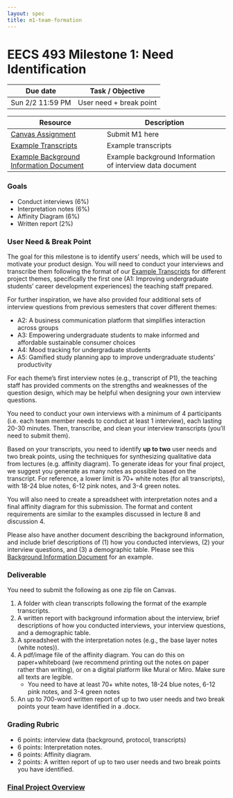 ```yaml
---
layout: spec
title: m1-team-formation
---
```


EECS 493 Milestone 1: Need Identification
======================================

| Due date | Task / Objective |
| -------- | ---------------- |
| Sun 2/2 11:59 PM | User need + break point |

| Resource | Description |
| -------- | ---------------- |
| [Canvas Assignment]() | Submit M1 here |
| [Example Transcripts]() | Example transcripts |
| [Example Background Information Document]() | Example background Information of interview data document |

### Goals 
- Conduct interviews (6%)
- Interpretation notes (6%)
- Affinity Diagram (6%)
- Written report (2%)

### User Need & Break Point
The goal for this milestone is to identify users’ needs, which will be used to motivate your product design. You will need to conduct your interviews and transcribe them following the format of our [Example Transcripts]() for different project themes, specifically the first one (A1: Improving undergraduate students’ career development experiences) the teaching staff prepared. 

For further inspiration, we have also provided four additional sets of interview questions from previous semesters that cover different themes:
- A2: A business communication platform that simplifies interaction across groups
- A3: Empowering undergraduate students to make informed and affordable sustainable consumer choices
- A4: Mood tracking for undergraduate students
- A5: Gamified study planning app to improve undergraduate students’ productivity

For each theme’s first interview notes (e.g., transcript of P1), the teaching staff has provided comments on the strengths and weaknesses of the question design, which may be helpful when designing your own interview questions.

You need to conduct your own interviews with a minimum of 4 participants (i.e. each team member needs to conduct at least 1 interview), each lasting 20-30 minutes. Then, transcribe, and clean your interview transcripts (you’ll need to submit them).

Based on your transcripts, you need to identify **up to two** user needs and two break points, using the techniques for synthesizing qualitative data from lectures (e.g. affinity diagram). To generate ideas for your final project, we suggest you generate as many notes as possible based on the transcript. For reference, a lower limit is 70+ white notes (for all transcripts), with 18-24 blue notes, 6-12 pink notes, and 3-4 green notes.

You will also need to create a spreadsheet with interpretation notes and a final affinity diagram for this submission. The format and content requirements are similar to the examples discussed in lecture 8 and discussion 4. 

Please also have another document describing the background information, and include brief descriptions of (1) how you conducted interviews, (2) your interview questions, and (3) a demographic table. Please see this [Background Information Document]() for an example. 

### Deliverable
You need to submit the following as one zip file on Canvas.
1. A folder with clean transcripts following the format of the example transcripts.
2. A written report with background information about the interview, brief descriptions of how you conducted interviews, your interview questions, and a demographic table.
3. A spreadsheet with the interpretation notes (e.g., the base layer notes (white notes)).
4. A pdf/image file of the affinity diagram. You can do this on paper+whiteboard (we recommend printing out the notes on paper rather than writing), or on a digital platform like Mural or Miro. Make sure all texts are legible.
    - You need to have at least 70+ white notes, 18-24 blue notes, 6-12 pink notes, and 3-4 green notes
5. An up to 700-word written report of up to two user needs and two break points your team have identified in a .docx.

### Grading Rubric
<!-- TODO: Update Rubric -->

- 6 points: interview data (background, protocol, transcripts)
- 6 points: Interpretation notes.
- 6 points: Affinity diagram.
- 2 points: A written report of up to two user needs and two break points you have identified. 

### [Final Project Overview](https://eecs493staff.github.io/m0-team-formation/)